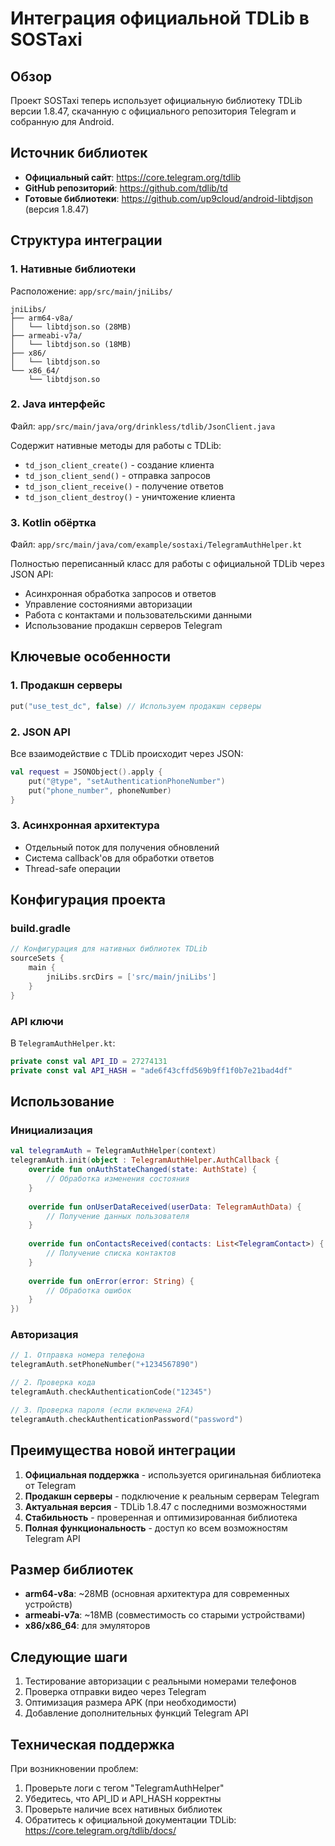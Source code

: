# Интеграция официальной TDLib в SOSTaxi

## Обзор

Проект SOSTaxi теперь использует официальную библиотеку TDLib версии 1.8.47, скачанную с официального репозитория Telegram и собранную для Android.

## Источник библиотек

- **Официальный сайт**: https://core.telegram.org/tdlib
- **GitHub репозиторий**: https://github.com/tdlib/td
- **Готовые библиотеки**: https://github.com/up9cloud/android-libtdjson (версия 1.8.47)

## Структура интеграции

### 1. Нативные библиотеки
Расположение: `app/src/main/jniLibs/`
```
jniLibs/
├── arm64-v8a/
│   └── libtdjson.so (28MB)
├── armeabi-v7a/
│   └── libtdjson.so (18MB)
├── x86/
│   └── libtdjson.so
└── x86_64/
    └── libtdjson.so
```

### 2. Java интерфейс
Файл: `app/src/main/java/org/drinkless/tdlib/JsonClient.java`

Содержит нативные методы для работы с TDLib:
- `td_json_client_create()` - создание клиента
- `td_json_client_send()` - отправка запросов
- `td_json_client_receive()` - получение ответов
- `td_json_client_destroy()` - уничтожение клиента

### 3. Kotlin обёртка
Файл: `app/src/main/java/com/example/sostaxi/TelegramAuthHelper.kt`

Полностью переписанный класс для работы с официальной TDLib через JSON API:
- Асинхронная обработка запросов и ответов
- Управление состояниями авторизации
- Работа с контактами и пользовательскими данными
- Использование продакшн серверов Telegram

## Ключевые особенности

### 1. Продакшн серверы
```kotlin
put("use_test_dc", false) // Используем продакшн серверы
```

### 2. JSON API
Все взаимодействие с TDLib происходит через JSON:
```kotlin
val request = JSONObject().apply {
    put("@type", "setAuthenticationPhoneNumber")
    put("phone_number", phoneNumber)
}
```

### 3. Асинхронная архитектура
- Отдельный поток для получения обновлений
- Система callback'ов для обработки ответов
- Thread-safe операции

## Конфигурация проекта

### build.gradle
```gradle
// Конфигурация для нативных библиотек TDLib
sourceSets {
    main {
        jniLibs.srcDirs = ['src/main/jniLibs']
    }
}
```

### API ключи
В `TelegramAuthHelper.kt`:
```kotlin
private const val API_ID = 27274131
private const val API_HASH = "ade6f43cffd569b9ff1f0b7e21bad4df"
```

## Использование

### Инициализация
```kotlin
val telegramAuth = TelegramAuthHelper(context)
telegramAuth.init(object : TelegramAuthHelper.AuthCallback {
    override fun onAuthStateChanged(state: AuthState) {
        // Обработка изменения состояния
    }
    
    override fun onUserDataReceived(userData: TelegramAuthData) {
        // Получение данных пользователя
    }
    
    override fun onContactsReceived(contacts: List<TelegramContact>) {
        // Получение списка контактов
    }
    
    override fun onError(error: String) {
        // Обработка ошибок
    }
})
```

### Авторизация
```kotlin
// 1. Отправка номера телефона
telegramAuth.setPhoneNumber("+1234567890")

// 2. Проверка кода
telegramAuth.checkAuthenticationCode("12345")

// 3. Проверка пароля (если включена 2FA)
telegramAuth.checkAuthenticationPassword("password")
```

## Преимущества новой интеграции

1. **Официальная поддержка** - используется оригинальная библиотека от Telegram
2. **Продакшн серверы** - подключение к реальным серверам Telegram
3. **Актуальная версия** - TDLib 1.8.47 с последними возможностями
4. **Стабильность** - проверенная и оптимизированная библиотека
5. **Полная функциональность** - доступ ко всем возможностям Telegram API

## Размер библиотек

- **arm64-v8a**: ~28MB (основная архитектура для современных устройств)
- **armeabi-v7a**: ~18MB (совместимость со старыми устройствами)
- **x86/x86_64**: для эмуляторов

## Следующие шаги

1. Тестирование авторизации с реальными номерами телефонов
2. Проверка отправки видео через Telegram
3. Оптимизация размера APK (при необходимости)
4. Добавление дополнительных функций Telegram API

## Техническая поддержка

При возникновении проблем:
1. Проверьте логи с тегом "TelegramAuthHelper"
2. Убедитесь, что API_ID и API_HASH корректны
3. Проверьте наличие всех нативных библиотек
4. Обратитесь к официальной документации TDLib: https://core.telegram.org/tdlib/docs/ 